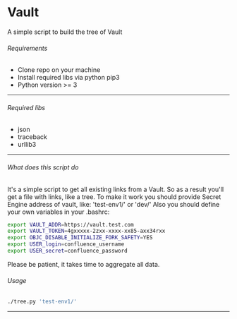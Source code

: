 # Vault
A simple script to build the tree of Vault
###### Requirements

  * Clone repo on your machine
  * Install required libs via python pip3
  * Python version >= 3

---

###### Required libs

* json
* traceback
* urllib3

---

###### What does this script do

It's a simple script to get all existing links from a Vault.
So as a result you'll get a file with links, like a tree.
To make it work you should provide Secret Engine address of vault, like: 'test-env1/' or 'dev/'
Also you should define your own variables in your .bashrc:
```sh
export VAULT_ADDR=https://vault.test.com
export VAULT_TOKEN=4gxxxxx-2zxx-xxxx-xx85-axx34rxx
export OBJC_DISABLE_INITIALIZE_FORK_SAFETY=YES
export USER_login=confluence_username
export USER_secret=confluence_password
```
Please be patient, it takes time to aggregate all data.

###### Usage
```sh
./tree.py 'test-env1/'
```
---

